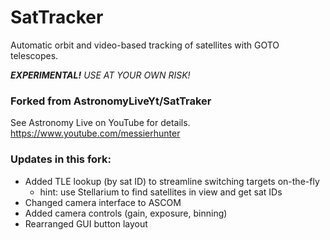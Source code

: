 # SatTracker
Automatic orbit and video-based tracking of satellites with GOTO telescopes.
  
_**EXPERIMENTAL!**  USE AT YOUR OWN RISK!_  
  
### Forked from AstronomyLiveYt/SatTraker
See Astronomy Live on YouTube for details.
https://www.youtube.com/messierhunter
  
### Updates in this fork:
* Added TLE lookup (by sat ID) to streamline switching targets on-the-fly
  * hint: use Stellarium to find satellites in view and get sat IDs
* Changed camera interface to ASCOM
* Added camera controls (gain, exposure, binning)
* Rearranged GUI button layout
